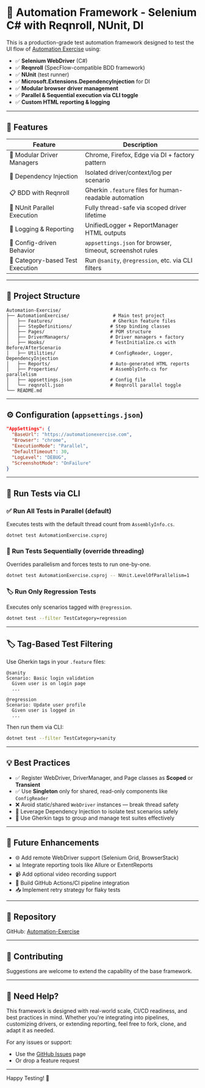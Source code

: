 # 🧪 Automation Framework - Selenium C# with Reqnroll, NUnit, DI

This is a production-grade test automation framework designed to test the UI flow of [Automation Exercise](https://automationexercise.com) using:

* ✅ **Selenium WebDriver** (C#)
* ✅ **Reqnroll** (SpecFlow-compatible BDD framework)
* ✅ **NUnit** (test runner)
* ✅ **Microsoft.Extensions.DependencyInjection** for DI
* ✅ **Modular browser driver management**
* ✅ **Parallel & Sequential execution via CLI toggle**
* ✅ **Custom HTML reporting & logging**

---

## 🚀 Features

| Feature                          | Description                                               |
| -------------------------------- | --------------------------------------------------------- |
| 🔧 Modular Driver Managers       | Chrome, Firefox, Edge via DI + factory pattern            |
| 💉 Dependency Injection          | Isolated driver/context/log per scenario                  |
| 📋 BDD with Reqnroll             | Gherkin `.feature` files for human-readable automation    |
| 🧪 NUnit Parallel Execution      | Fully thread-safe via scoped driver lifetime              |
| 🧾 Logging & Reporting           | UnifiedLogger + ReportManager HTML outputs                |
| 🧰 Config-driven Behavior        | `appsettings.json` for browser, timeout, screenshot rules |
| 🎯 Category-based Test Execution | Run `@sanity`, `@regression`, etc. via CLI filters        |

---

## 📁 Project Structure

```
Automation-Exercise/
├── AutomationExercise/                # Main test project
│   ├── Features/                      # Gherkin feature files
│   ├── StepDefinitions/              # Step binding classes
│   ├── Pages/                        # POM structure
│   ├── DriverManagers/               # Driver managers + factory
│   ├── Hooks/                        # TestInitialize.cs with Before/AfterScenario
│   ├── Utilities/                    # ConfigReader, Logger, DependencyInjection
│   ├── Reports/                      # Auto-generated HTML reports
│   ├── Properties/                   # AssemblyInfo.cs for parallelism
│   ├── appsettings.json              # Config file
│   └── reqnroll.json                 # Reqnroll parallel toggle
└── README.md
```

---

## ⚙️ Configuration (`appsettings.json`)

```json
"AppSettings": {
  "BaseUrl": "https://automationexercise.com",
  "Browser": "chrome",
  "ExecutionMode": "Parallel",
  "DefaultTimeout": 30,
  "LogLevel": "DEBUG",
  "ScreenshotMode": "OnFailure"
}
```

---

## 🧪 Run Tests via CLI

### ✅ Run All Tests in Parallel (default)

Executes tests with the default thread count from `AssemblyInfo.cs`.

```bash
dotnet test AutomationExercise.csproj
```

### 🧍 Run Tests Sequentially (override threading)

Overrides parallelism and forces tests to run one-by-one.

```bash
dotnet test AutomationExercise.csproj -- NUnit.LevelOfParallelism=1
```

### 🏷️ Run Only Regression Tests

Executes only scenarios tagged with `@regression`.

```bash
dotnet test --filter TestCategory=regression
```

---

## 🏷️ Tag-Based Test Filtering

Use Gherkin tags in your `.feature` files:

```gherkin
@sanity
Scenario: Basic login validation
  Given user is on login page
  ...

@regression
Scenario: Update user profile
  Given user is logged in
  ...
```

Then run them via CLI:

```bash
dotnet test --filter TestCategory=sanity
```

---

## 💡 Best Practices

* ✅ Register WebDriver, DriverManager, and Page classes as **Scoped** or **Transient**
* ✅ Use **Singleton** only for shared, read-only components like `ConfigReader`
* ❌ Avoid static/shared `WebDriver` instances — break thread safety
* 🧪 Leverage Dependency Injection to isolate test scenarios safely
* 🧱 Use Gherkin tags to group and manage test suites effectively

---

## 📩 Future Enhancements

* 🌐 Add remote WebDriver support (Selenium Grid, BrowserStack)
* 📊 Integrate reporting tools like Allure or ExtentReports
* 📹 Add optional video recording support
* 🤖 Build GitHub Actions/CI pipeline integration
* 📥 Implement retry strategy for flaky tests

---

## 📎 Repository

GitHub: [Automation-Exercise](https://github.com/raviprasad-y/Automation-Exercise)

---

## 🙌 Contributing

Suggestions are welcome to extend the capability of the base framework.

---

## 🧠 Need Help?

This framework is designed with real-world scale, CI/CD readiness, and best practices in mind. Whether you're integrating into pipelines, customizing drivers, or extending reporting, feel free to fork, clone, and adapt it as needed.

For any issues or support:

* Use the [GitHub Issues](https://github.com/raviprasad-y/Automation-Exercise/issues) page
* Or drop a feature request

---

Happy Testing! 🎯
